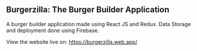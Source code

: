 ## Burgerzilla: The Burger Builder Application

A burger builder application made using React JS and Redux. Data Storage and deployment done using Firebase.

View the website live on: https://burgerzilla.web.app/

